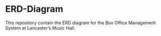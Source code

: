 # ERD-Diagram
This repository contain the ERD diagram for the Box Office Management System at Lancaster’s Music Hall.
